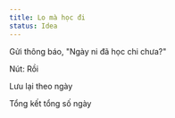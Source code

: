 ```yaml
---
title: Lo mà học đi
status: Idea
---
```


Gửi thông báo, "Ngày ni đã học chi chưa?"

Nút: Rồi

Lưu lại theo ngày

Tổng kết tổng số ngày

